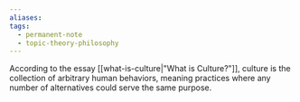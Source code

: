 ```yaml
---
aliases: 
tags:
  - permanent-note
  - topic-theory-philosophy
---
```

According to the essay [[what-is-culture|"What is Culture?"]], culture is the collection of arbitrary human behaviors, meaning practices where any number of alternatives could serve the same purpose. 